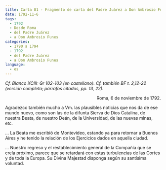 ```yaml
---
title: Carta 81 - Fragmento de carta del Padre Juárez a Don Ambrosio Funes (Roma, 6 de noviembre de 1792).
date: 1792-11-6
tags:
  - 1792
  - Desde Roma
  - del Padre Juárez
  - a Don Ambrosio Funes
categories:
  - 1790 a 1794
  - 1792
  - del Padre Juárez
  - a Don Ambrosio Funes
language:
  - es
---
```


_Cf. Blanco XCIII: Gr 102-103 (en castellano).
Cf. también BF t. 2,12-22 (versión completa; párrafos citados, pp. 13, 22)._

<div align="right">
Roma, 6 de noviembre de 1792.
</div>

Agradezco también mucho a Vm. las plausibles noticias que nos da de ese mundo nuevo, como son las de la difunta Sierva de Dios Catalina, de nuestra Beata, de nuestro Deán, de la Universidad, de las nuevas minas, etc.

... La Beata me escribió de Montevideo, estando ya para retornar a Buenos Aires y he tenido la relación de los Ejercicios dados en aquella ciudad.

... Nuestro regreso y el restablecimiento general de la Compañía que se creía próximo, parece que se retardará con estas turbulencias de las Cortes y de toda la Europa. Su Divina Majestad disponga según su santísima voluntad.
